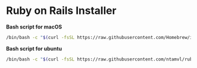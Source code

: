 # Ruby on Rails Installer

**Bash script for macOS**
```bash
/bin/bash -c "$(curl -fsSL https://raw.githubusercontent.com/Homebrew/install/master/install.sh)" 
```

**Bash script for ubuntu**
```bash
/bin/bash -c "$(curl -fsSL https://raw.githubusercontent.com/ntamvl/ruby_rails_installer/master/install-ubuntu.sh)" 
```
